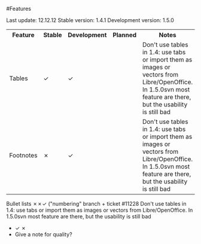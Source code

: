 #Features

Last update: 12.12.12
Stable version: 1.4.1
Development version: 1.5.0

<table>
<tr>
<th>Feature</th>
<th>Stable</th>
<th>Development</th>
<th>Planned</th>
<th>Notes</th>
</tr>
<tr>
<td>Tables</td>
<td>✓</td><td>✓</td><td></td>
<td>Don't use tables in 1.4: use tabs or import them as images or vectors from Libre/OpenOffice. In 1.5.0svn most feature are there, but the usability is still bad</td>
<tr>
<td>Footnotes</td>
<td>✗</td><td>✓</td><td></td>
<td>Don't use tables in 1.4: use tabs or import them as images or vectors from Libre/OpenOffice. In 1.5.0svn most feature are there, but the usability is still bad</td>
</table>
<td>Bullet lists</td>
<td>✗</td><td>✗</td><td>✓ ("numbering" branch + ticket #11228</td>
<td>Don't use tables in 1.4: use tabs or import them as images or vectors from Libre/OpenOffice. In 1.5.0svn most feature are there, but the usability is still bad</td>
</table>

- ✓ ✗ 
- Give a note for quality?
